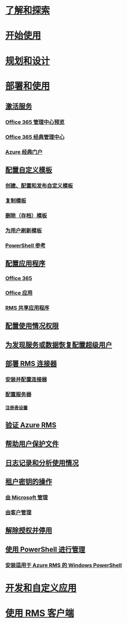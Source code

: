 # [了解和探索](/rights-management/understand-explore/azure-rights-management)
# [开始使用](/rights-management/get-started/requirements-azure-rms)
# [规划和设计](/rights-management/plan-design/deployment-roadmap)
# [部署和使用](./activate-service.md)
## [激活服务](./activate-service.md)
### [Office 365 管理中心预览](./activate-office365-preview.md)
### [Office 365 经典管理中心](./activate-office365-classic.md)
### [Azure 经典门户](./activate-azure-classic.md)
## [配置自定义模板](./configure-custom-templates.md)
### [创建、配置和发布自定义模板](./create-template.md) 
### [复制模板](./copy-template.md)
### [删除（存档）模板](./remove-template.md) 
### [为用户刷新模板](./refresh-templates.md)
### [PowerShell 参考](./configure-templates-with-powershell.md)
## [配置应用程序](./configure-applications.md)
### [Office 365](./configure-office365.md)
### [Office 应用](./configure-office-apps.md)
### [RMS 共享应用程序](./configure-sharing-app.md)
## [配置使用情况权限](./configure-usage-rights.md)
## [为发现服务或数据恢复配置超级用户](./configure-super-users.md)
## [部署 RMS 连接器](./deploy-rms-connector.md)
### [安装并配置连接器](./install-configure-rms-connector.md)
### [配置服务器](./configure-servers-rms-connector.md)
#### [注册表设置](./rms-connector-registry-settings.md)
## [验证 Azure RMS](./verify.md)
## [帮助用户保护文件](./help-users.md)
## [日志记录和分析使用情况](./log-analyze-usage.md)
## [租户密钥的操作](./operations-tenant-key.md)
### [由 Microsoft 管理](./operations-microsoft-managed-tenant-key.md)
### [由客户管理](./operations-customer-managed-tenant-key.md)
## [解除授权并停用](./decommission-deactivate.md)
## [使用 PowerShell 进行管理](./administer-powershell.md)
### [安装适用于 Azure RMS 的 Windows PowerShell](./install-powershell.md)
# [开发和自定义应用](/rights-management/develop/developers-guide)
# [使用 RMS 客户端](/rights-management/rms-client/use-client)


<!--HONumber=Apr16_HO3-->


